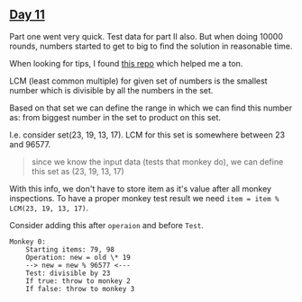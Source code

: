 ## [Day 11](https://adventofcode.com/2022/day/11)

Part one went very quick. Test data for part II also. But when doing 10000 rounds, numbers started to get to big to find the solution in reasonable time.

When looking for tips, I found [this repo](https://github.com/romamik/aoc2022) which helped me a ton.

LCM (least common multiple) for given set of numbers is the smallest number which is divisible by all the numbers in the set.

Based on that set we can define the range in which we can find this number as: from biggest number in the set to product on this set.

I.e. consider set(23, 19, 13, 17). LCM for this set is somewhere between 23 and 96577.

> since we know the input data (tests that monkey do), we can define this set as (23, 19, 13, 17)

With this info, we don't have to store item as it's value after all monkey inspections. To have a proper monkey test result we need `item = item % LCM(23, 19, 13, 17)`.

Consider adding this after `operaion` and before `Test`.

```
Monkey 0:
    Starting items: 79, 98
    Operation: new = old \* 19
    --> new = new % 96577 <---
    Test: divisible by 23
    If true: throw to monkey 2
    If false: throw to monkey 3
```
